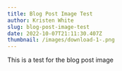 ```yaml
---
title: Blog Post Image Test
author: Kristen White
slug: blog-post-image-test
date: 2022-10-07T21:11:30.407Z
thumbnail: /images/download-1-.png
---
```

T﻿his is a test for the blog post image